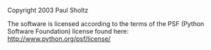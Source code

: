 Copyright 2003 Paul Sholtz

The software is licensed according to the terms of the PSF (Python Software Foundation) license found here: http://www.python.org/psf/license/